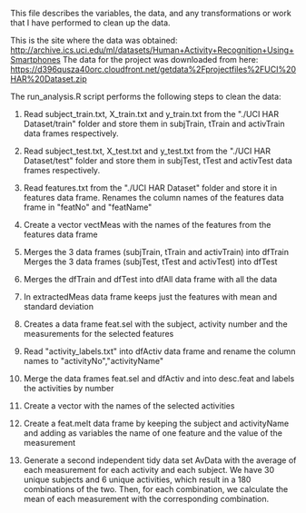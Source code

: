 This file describes the variables, the data, and any transformations or work that I have performed to clean up the data.

This is the site where the data was obtained:
http://archive.ics.uci.edu/ml/datasets/Human+Activity+Recognition+Using+Smartphones
The data for the project was downloaded from here:
https://d396qusza40orc.cloudfront.net/getdata%2Fprojectfiles%2FUCI%20HAR%20Dataset.zip

The run_analysis.R script performs the following steps to clean the data:

1) Read subject_train.txt, X_train.txt and y_train.txt from the "./UCI HAR Dataset/train" folder and store them in subjTrain, tTrain and activTrain data frames respectively.

2) Read subject_test.txt, X_test.txt and y_test.txt from the "./UCI HAR Dataset/test" folder and store them in subjTest, tTest and activTest data frames respectively.

3) Read features.txt from the "./UCI HAR Dataset" folder and store it in features data frame.
Renames the column names of the features data frame in "featNo" and "featName"

4) Create a vector vectMeas with the names of the features from the features data frame

5) Merges the 3 data frames (subjTrain, tTrain and activTrain) into dfTrain
 Merges the 3 data frames (subjTest, tTest and activTest) into dfTest

6) Merges the dfTrain and dfTest into dfAll data frame with all the data


7) In extractedMeas data frame keeps just the features with mean and standard deviation

8) Creates a data frame feat.sel with the subject, activity number and the measurements for the selected features


9) Read "activity_labels.txt" into dfActiv data frame and rename the column names to "activityNo","activityName"

10) Merge the data frames feat.sel and dfActiv and into desc.feat and labels the activities by number


11) Create a vector with the names of the selected activities

12) Create a feat.melt data frame by keeping the subject and activityName and adding as variables the name of one feature and the value of the measurement

13) Generate a second independent tidy data set AvData with the average of each measurement for each activity and each subject. We have 30 unique subjects and 6 unique activities, which result in a 180 combinations of the two. Then, for each combination, we calculate the mean of each measurement with the corresponding combination.


